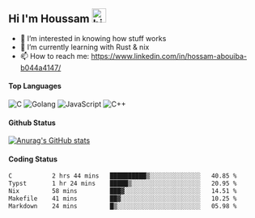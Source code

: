 ## Hi I'm Houssam <img src="https://user-images.githubusercontent.com/1303154/88677602-1635ba80-d120-11ea-84d8-d263ba5fc3c0.gif" width="28px" alt="hi">

- 👀 I’m interested in knowing how stuff works
- 🔭 I’m currently learning with Rust & nix
- 📫 How to reach me: https://www.linkedin.com/in/hossam-abouiba-b044a4147/

#### Top Languages

![C](https://img.shields.io/badge/c-%2300599C.svg?style=for-the-badge&logo=c&logoColor=white)
![Golang](https://img.shields.io/badge/go-blue?style=for-the-badge&logo=Goland)
![JavaScript](https://img.shields.io/badge/javascript-%23323330.svg?style=for-the-badge&logo=javascript&logoColor=%23F7DF1E)
![C++](https://img.shields.io/badge/C%2B%2B-blue?style=for-the-badge&logo=C%2B%2B)


#### Github Status
[![Anurag's GitHub stats](https://github-readme-stats.vercel.app/api?username=0xhoussam&theme=tokyonight)](https://github.com/anuraghazra/github-readme-stats)

#### Coding Status
<!--START_SECTION:waka-->

```txt
C           2 hrs 44 mins   ██████████▒░░░░░░░░░░░░░░   40.85 %
Typst       1 hr 24 mins    █████▒░░░░░░░░░░░░░░░░░░░   20.95 %
Nix         58 mins         ███▓░░░░░░░░░░░░░░░░░░░░░   14.51 %
Makefile    41 mins         ██▓░░░░░░░░░░░░░░░░░░░░░░   10.25 %
Markdown    24 mins         █▒░░░░░░░░░░░░░░░░░░░░░░░   05.98 %
```

<!--END_SECTION:waka-->
